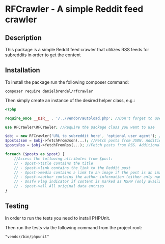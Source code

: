 # RFCrawler - A simple Reddit feed crawler

## Description
This package is a simple Reddit feed crawler that utilizes RSS feeds for subreddits in order to get the content

## Installation
To install the package run the following composer command:
```code
composer require danielbrendel/rfcrawler 
```
Then simply create an instance of the desired helper class, e.g.:
```php
<?php

require_once __DIR__ . '/../vendor/autoload.php'; //Don't forget to use Composer autoloader if not already

use RFCrawler\RFCrawler; //Require the package class you want to use

$obj = new RFCrawler('URL to subreddit here', 'optional user agent'); //Instantiate a new object instance to your feed
$postsJson = $obj->fetchFromJson(...); //Fetch posts from JSON. Additionally pass one of the FETCH_TYPE_* constants in order to specify the sorting type, secondly the name of the item to fetch content afterwards if pagination is required, thirdly an array with URLS of which to filter from the posts and fourthly an array of tokens that the media URL must contain at least one of
$postsRss = $obj->fetchFromRss(...); //Fetch posts from RSS. Additionally pass one of the FETCH_TYPE_* constants in order to specify the sorting type, secondly the name of the item to fetch content afterwards if pagination is required, thirdly an array with URLS of which to filter from the posts and fourthly an array of tokens that the media URL must contain at least one of

foreach ($posts as $post) {
    //Access the following attributes from $post:
    // - $post->title contains the title
    // - $post->link contains the link to the Reddit post
    // - $post->media contains a link to an image if the post is an image or, if using JSON, may contain a link to a video if the post is a video
    // - $post->author contains the author information (either only name when fetching from JSON or name for username and uri for link to profile)
    // - $nsfw Flag indicator if content is marked as NSFW (only available for JSON queries)
    // - $post->all All original data entries
}
```

## Testing
In order to run the tests you need to install PHPUnit.

Then run the tests via the following command from the project root:
```
"vendor/bin/phpunit"
```
